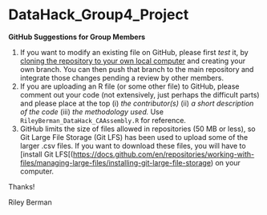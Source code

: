 # DataHack_Group4_Project

**GitHub Suggestions for Group Members**

1. If you want to modify an existing file on GitHub, please first *test* it, by [cloning the repository to your own local computer](https://docs.github.com/en/repositories/creating-and-managing-repositories/cloning-a-repository) and creating your own branch. You can then push that branch to the main repository and integrate those changes pending a review by other members.
2. If you are uploading an R file (or some other file) to GitHub, please comment out your code (not extensively, just perhaps the difficult parts) and please place at the top (i) *the contributor(s)* (ii) *a short description of the code* (iii) *the methodology used.* Use ``RileyBerman_DataHack_CAAssembly.R`` for reference.
3. GitHub limits the size of files allowed in repositories (50 MB or less), so Git Large File Storage (Git LFS) has been used to upload some of the larger .csv files. If you want to download these files, you will have to [install Git LFS[(https://docs.github.com/en/repositories/working-with-files/managing-large-files/installing-git-large-file-storage) on your computer. 

Thanks!

Riley Berman

